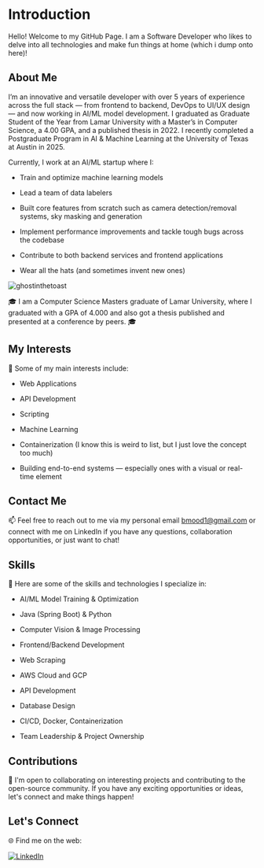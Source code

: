 # Introduction

Hello! Welcome to my GitHub Page. I am a Software Developer who likes to delve into all technologies and make fun things at home (which i dump onto here)!

## About Me

I’m an innovative and versatile developer with over 5 years of experience across the full stack — from frontend to backend, DevOps to UI/UX design — and now working in AI/ML model development. I graduated as Graduate Student of the Year from Lamar University with a Master’s in Computer Science, a 4.00 GPA, and a published thesis in 2022. I recently completed a Postgraduate Program in AI & Machine Learning at the University of Texas at Austin in 2025.

Currently, I work at an AI/ML startup where I:

  - Train and optimize machine learning models

  - Lead a team of data labelers

  - Built core features from scratch such as camera detection/removal systems, sky masking and generation

  - Implement performance improvements and tackle tough bugs across the codebase

  - Contribute to both backend services and frontend applications

  - Wear all the hats (and sometimes invent new ones)

<p align="left"> <img src="https://komarev.com/ghpvc/?username=ghostinthetoast&label=Profile%20views&color=0e75b6&style=flat" alt="ghostinthetoast" /> </p>

🎓 I am a Computer Science Masters graduate of Lamar University, where I graduated with a GPA of 4.000 and also got a thesis published and presented at a conference by peers. 🎓

## My Interests

🌟 Some of my main interests include:

  - Web Applications

  - API Development

  - Scripting

  - Machine Learning

  - Containerization (I know this is weird to list, but I just love the concept too much)

  - Building end-to-end systems — especially ones with a visual or real-time element

## Contact Me

📫 Feel free to reach out to me via my personal email bmood1@gmail.com or connect with me on LinkedIn if you have any questions, collaboration opportunities, or just want to chat!

## Skills

💪 Here are some of the skills and technologies I specialize in:

  - AI/ML Model Training & Optimization

  - Java (Spring Boot) & Python

  - Computer Vision & Image Processing

  - Frontend/Backend Development

  - Web Scraping

  - AWS Cloud and GCP

  - API Development

  - Database Design

  - CI/CD, Docker, Containerization

  - Team Leadership & Project Ownership

## Contributions

🤝 I'm open to collaborating on interesting projects and contributing to the open-source community. If you have any exciting opportunities or ideas, let's connect and make things happen!

## Let's Connect

🌐 Find me on the web:

[![LinkedIn](https://img.shields.io/badge/LinkedIn-0077B5?style=for-the-badge&logo=LinkedIn&logoColor=white)](https://www.linkedin.com/in/coderbilal/)

###

###
<!--
<div align="left">
  <img src="https://img.shields.io/static/v1?message=Youtube&logo=youtube&label=&color=FF0000&logoColor=white&labelColor=&style=for-the-badge" height="35" alt="youtube logo"  />
  <img src="https://img.shields.io/static/v1?message=Instagram&logo=instagram&label=&color=E4405F&logoColor=white&labelColor=&style=for-the-badge" height="35" alt="instagram logo"  />
  <img src="https://img.shields.io/static/v1?message=Twitch&logo=twitch&label=&color=9146FF&logoColor=white&labelColor=&style=for-the-badge" height="35" alt="twitch logo"  />
  <img src="https://img.shields.io/static/v1?message=Discord&logo=discord&label=&color=7289DA&logoColor=white&labelColor=&style=for-the-badge" height="35" alt="discord logo"  />
  <img src="https://img.shields.io/static/v1?message=Gmail&logo=gmail&label=&color=D14836&logoColor=white&labelColor=&style=for-the-badge" height="35" alt="gmail logo"  />
  <img src="https://img.shields.io/static/v1?message=LinkedIn&logo=linkedin&label=&color=0077B5&logoColor=white&labelColor=&style=for-the-badge" height="35" alt="linkedin logo"  />
</div>
-->

